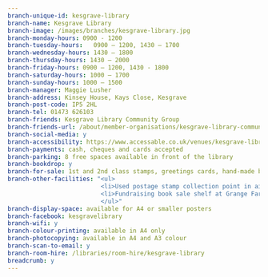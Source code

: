 ```yaml
---
branch-unique-id: kesgrave-library
branch-name: Kesgrave Library
branch-image: /images/branches/kesgrave-library.jpg
branch-monday-hours: 0900 - 1200
branch-tuesday-hours:	0900 – 1200, 1430 – 1700
branch-wednesday-hours: 1430 – 1800
branch-thursday-hours: 1430 – 2000
branch-friday-hours: 0900 – 1200, 1430 - 1800
branch-saturday-hours: 1000 – 1700
branch-sunday-hours: 1000 – 1500
branch-manager: Maggie Lusher
branch-address: Kinsey House, Kays Close, Kesgrave
branch-post-code: IP5 2HL
branch-tel: 01473 626103
branch-friends: Kesgrave Library Community Group
branch-friends-url: /about/member-organisations/kesgrave-library-community-group
branch-social-media: y
branch-accessibility: https://www.accessable.co.uk/venues/kesgrave-library
branch-payments: cash, cheques and cards accepted
branch-parking: 8 free spaces available in front of the library
branch-bookdrop: y
branch-for-sale: 1st and 2nd class stamps, greetings cards, hand-made bookmarks, fudge, withdrawn adult fiction and withdrawn children&apos;s fiction.
branch-other-facilities: "<ul>
                          <li>Used postage stamp collection point in aid of St Elizabeth's Hospice</li>
                          <li>Fundraising book sale shelf at Grange Farm Tesco</li>
                          </ul>"                         
branch-display-space: available for A4 or smaller posters
branch-facebook: kesgravelibrary
branch-wifi: y
branch-colour-printing: available in A4 only
branch-photocopying: available in A4 and A3 colour
branch-scan-to-email: y
branch-room-hire: /libraries/room-hire/kesgrave-library
breadcrumb: y
---
```

